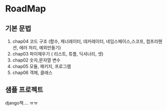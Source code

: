 # RoadMap
## 기본 문법
1. chap04 코드 구조 (함수, 제너레이터, 데커레이터, 네임스페이스,스코프, 컴프리헨션, 에러 처리, 예외만들기)
2. chap03 파이채우기 ( 리스트, 튜플, 딕셔너리, 셋)
3. chap02 숫자,문자열 변수
4. chap05 모듈, 패키지, 프로그램
5. chap06 객체, 클래스

## 샘플 프로젝트
django책.... ㅠㅠ